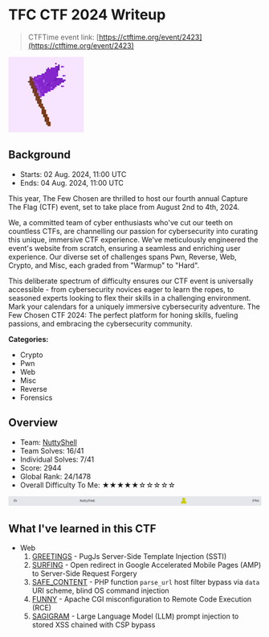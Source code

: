# TFC CTF 2024 Writeup

> CTFTime event link: [https://ctftime.org/event/2423](https://ctftime.org/event/2423)

![](https://github.com/siunam321/CTF-Writeups/blob/main/TFC-CTF-2024/images/banner.png)

## Background

- Starts: 02 Aug. 2024, 11:00 UTC
- Ends: 04 Aug. 2024, 11:00 UTC

This year, The Few Chosen are thrilled to host our fourth annual Capture The Flag (CTF) event, set to take place from August 2nd to 4th, 2024.

We, a committed team of cyber enthusiasts who've cut our teeth on countless CTFs, are channelling our passion for cybersecurity into curating this unique, immersive CTF experience. We've meticulously engineered the event's website from scratch, ensuring a seamless and enriching user experience. Our diverse set of challenges spans Pwn, Reverse, Web, Crypto, and Misc, each graded from "Warmup" to "Hard".

This deliberate spectrum of difficulty ensures our CTF event is universally accessible - from cybersecurity novices eager to learn the ropes, to seasoned experts looking to flex their skills in a challenging environment. Mark your calendars for a uniquely immersive cybersecurity adventure. The Few Chosen CTF 2024: The perfect platform for honing skills, fueling passions, and embracing the cybersecurity community.

**Categories:**

- Crypto
- Pwn
- Web
- Misc
- Reverse
- Forensics

## Overview

- Team: [NuttyShell](https://polyuctf.com/)
- Team Solves: 16/41
- Individual Solves: 7/41
- Score: 2944
- Global Rank: 24/1478
- Overall Difficulty To Me: ★★★★★☆☆☆☆☆

![](https://github.com/siunam321/CTF-Writeups/blob/main/TFC-CTF-2024/images/score.png)

## What I've learned in this CTF

- Web
    1. [GREETINGS](https://github.com/siunam321/CTF-Writeups/blob/main/TCTF-CTF-2024/Web/GREETINGS/README.md) - PugJs Server-Side Template Injection (SSTI)
    2. [SURFING](https://github.com/siunam321/CTF-Writeups/blob/main/TCTF-CTF-2024/Web/SURFING/README.md) - Open redirect in Google Accelerated Mobile Pages (AMP) to Server-Side Request Forgery
    3. [SAFE_CONTENT](https://github.com/siunam321/CTF-Writeups/blob/main/TCTF-CTF-2024/Web/SAFE_CONTENT/README.md) - PHP function `parse_url` host filter bypass via `data` URI scheme, blind OS command injection
    4. [FUNNY](https://github.com/siunam321/CTF-Writeups/blob/main/TCTF-CTF-2024/Web/FUNNY/README.md) - Apache CGI misconfiguration to Remote Code Execution (RCE)
    5. [SAGIGRAM](https://github.com/siunam321/CTF-Writeups/blob/main/TCTF-CTF-2024/Web/SAGIGRAM/README.md) - Large Language Model (LLM) prompt injection to stored XSS chained with CSP bypass